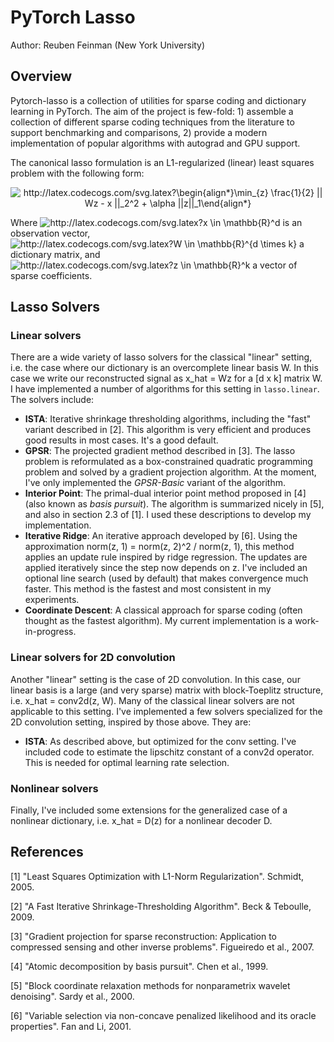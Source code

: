 # PyTorch Lasso

Author: Reuben Feinman (New York University)

## Overview

Pytorch-lasso is a collection of utilities for sparse coding and dictionary learning in PyTorch. The aim of the project is few-fold: 1) assemble a collection of different sparse coding techniques from the literature to support benchmarking and comparisons, 2) provide a modern implementation of popular algorithms with autograd and GPU support.

The canonical lasso formulation is an L1-regularized (linear) least squares problem with the following form:

<p align="center">
<img src="http://latex.codecogs.com/svg.latex?\begin{align*}\min_{z}&space;\frac{1}{2}&space;||&space;Wz&space;-&space;x&space;||_2^2&space;&plus;&space;\alpha&space;||z||_1\end{align*}&space;" title="http://latex.codecogs.com/svg.latex?\begin{align*}\min_{z} \frac{1}{2} || Wz - x ||_2^2 + \alpha ||z||_1\end{align*} " /> 
</p>

Where <img src="http://latex.codecogs.com/svg.latex?x&space;\in&space;\mathbb{R}^d" title="http://latex.codecogs.com/svg.latex?x \in \mathbb{R}^d" /> is an observation vector, <img src="http://latex.codecogs.com/svg.latex?W&space;\in&space;\mathbb{R}^{d&space;\times&space;k}" title="http://latex.codecogs.com/svg.latex?W \in \mathbb{R}^{d \times k}" /> a dictionary matrix, and <img src="http://latex.codecogs.com/svg.latex?z&space;\in&space;\mathbb{R}^k" title="http://latex.codecogs.com/svg.latex?z \in \mathbb{R}^k" /> a vector of sparse coefficients.

## Lasso Solvers

### Linear solvers

There are a wide variety of lasso solvers for the classical "linear" setting, i.e. the case where our dictionary is an overcomplete linear basis W. In this case we write our reconstructed signal as x_hat = Wz for a [d x k] matrix W. I have implemented a number of algorithms for this setting in `lasso.linear`. The solvers include:

- __ISTA__: Iterative shrinkage thresholding algorithms, including the "fast" variant described in [2]. This algorithm is very efficient and produces good results in most cases. It's a good default.
- __GPSR__: The projected gradient method described in [3]. The lasso problem is reformulated as a box-constrained quadratic programming problem and solved by a gradient projection algorithm. At the moment, I've only implemented the _GPSR-Basic_ variant of the algorithm.
- __Interior Point__: The primal-dual interior point method proposed in [4] (also known as _basis pursuit_). The algorithm is summarized nicely in [5], and also in section 2.3 of [1]. I used these descriptions to develop my implementation.
- __Iterative Ridge__: An iterative approach developed by [6]. Using the approximation norm(z, 1) = norm(z, 2)^2 / norm(z, 1), this method applies an update rule inspired by ridge regression. The updates are applied iteratively since the step now depends on z. I've included an optional line search (used by default) that makes convergence much faster. This method is the fastest and most consistent in my experiments.
- __Coordinate Descent__: A classical approach for sparse coding (often thought as the fastest algorithm). My current implementation is a work-in-progress.

### Linear solvers for 2D convolution

Another "linear" setting is the case of 2D convolution. In this case, our linear basis is a large (and very sparse) matrix with block-Toeplitz structure, i.e. x_hat = conv2d(z, W). Many of the classical linear solvers are not applicable to this setting. I've implemented a few solvers specialized for the 2D convolution setting, inspired by those above. They are:

- __ISTA__: As described above, but optimized for the conv setting. I've included code to estimate the lipschitz constant of a conv2d operator. This is needed for optimal learning rate selection.

### Nonlinear solvers

Finally, I've included some extensions for the generalized case of a nonlinear dictionary, i.e. x_hat = D(z) for a nonlinear decoder D.


## References
[1] "Least Squares Optimization with L1-Norm Regularization". Schmidt, 2005.

[2] "A Fast Iterative Shrinkage-Thresholding Algorithm". Beck & Teboulle, 2009.

[3] "Gradient projection for sparse reconstruction: Application to compressed sensing and other inverse problems". Figueiredo et al., 2007.

[4] "Atomic decomposition by basis pursuit". Chen et al., 1999.

[5] "Block coordinate relaxation methods for nonparametrix wavelet denoising". Sardy et al., 2000.

[6] "Variable selection via non-concave penalized likelihood and its oracle properties". Fan and Li, 2001.